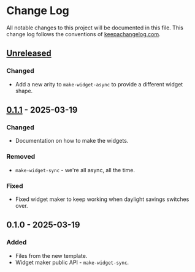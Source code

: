 # Change Log
All notable changes to this project will be documented in this file. This change log follows the conventions of [keepachangelog.com](http://keepachangelog.com/).

## [Unreleased]
### Changed
- Add a new arity to `make-widget-async` to provide a different widget shape.

## [0.1.1] - 2025-03-19
### Changed
- Documentation on how to make the widgets.

### Removed
- `make-widget-sync` - we're all async, all the time.

### Fixed
- Fixed widget maker to keep working when daylight savings switches over.

## 0.1.0 - 2025-03-19
### Added
- Files from the new template.
- Widget maker public API - `make-widget-sync`.

[Unreleased]: https://github.com/your-name/graph/compare/0.1.1...HEAD
[0.1.1]: https://github.com/your-name/graph/compare/0.1.0...0.1.1

